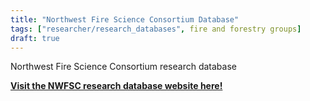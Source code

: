 ```yaml
---
title: "Northwest Fire Science Consortium Database"
tags: ["researcher/research_databases", fire and forestry groups]
draft: true
---
```


Northwest Fire Science Consortium research database

[**Visit the NWFSC research database website here!**](https://nwfirescience.org/research-database)

